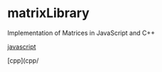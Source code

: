 # matrixLibrary
Implementation of Matrices in JavaScript and C++

[javascript](javascript/)

[cpp](cpp/
